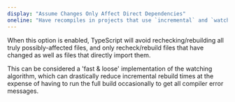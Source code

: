 ```yaml
---
display: "Assume Changes Only Affect Direct Dependencies"
oneline: "Have recompiles in projects that use `incremental` and `watch` mode assume that changes within a file will only affect files directly depending on it."
---
```


When this option is enabled, TypeScript will avoid rechecking/rebuilding all truly possibly-affected files, and only recheck/rebuild files that have changed as well as files that directly import them.

This can be considered a 'fast & loose' implementation of the watching algorithm, which can drastically reduce incremental rebuild times at the expense of having to run the full build occasionally to get all compiler error messages.
